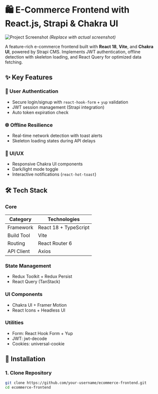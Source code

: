 # 🛍️ E-Commerce Frontend with React.js, Strapi & Chakra UI

![Project Screenshot](Screenshot.png) *(Replace with actual screenshot)*

A feature-rich e-commerce frontend built with **React 18**, **Vite**, and **Chakra UI**, powered by Strapi CMS. Implements JWT authentication, offline detection with skeleton loading, and React Query for optimized data fetching.

## ✨ Key Features

### 🔐 User Authentication
- Secure login/signup with `react-hook-form` + `yup` validation
- JWT session management (Strapi integration)
- Auto token expiration check

### 🌐 Offline Resilience
- Real-time network detection with toast alerts
- Skeleton loading states during API delays

### 🎨 UI/UX
- Responsive Chakra UI components
- Dark/light mode toggle
- Interactive notifications (`react-hot-toast`)

## 🛠️ Tech Stack

### Core
| Category           | Technologies                          |
|--------------------|---------------------------------------|
| Framework          | React 18 + TypeScript                 |
| Build Tool         | Vite                                  |
| Routing            | React Router 6                        |
| API Client         | Axios                                 |

### State Management
- Redux Toolkit + Redux Persist
- React Query (TanStack)

### UI Components
- Chakra UI + Framer Motion
- React Icons + Headless UI

### Utilities
- Form: React Hook Form + Yup
- JWT: jwt-decode
- Cookies: universal-cookie

## 🚀 Installation

### 1. Clone Repository
```bash
git clone https://github.com/your-username/ecommerce-frontend.git
cd ecommerce-frontend
